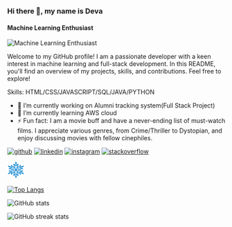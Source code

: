 ### Hi there 👋, my name is Deva
#### Machine Learning Enthusiast
![Machine Learning Enthusiast](https://media.giphy.com/media/dWesBcTLavkZuG35MI/giphy.gif)

Welcome to my GitHub profile! I am a passionate developer with a keen interest in machine learning and full-stack development. In this README, you'll find an overview of my projects, skills, and contributions. Feel free to explore!

Skills: HTML/CSS/JAVASCRIPT/SQL/JAVA/PYTHON

- 🔭 I’m currently working on Alumni tracking system(Full Stack Project) 
- 🌱 I’m currently learning AWS cloud 
- ⚡ Fun fact: I am a movie buff and have a never-ending list of must-watch films. I appreciate various genres, from Crime/Thriller to Dystopian, and enjoy discussing movies with fellow cinephiles. 


[<img src='https://cdn.jsdelivr.net/npm/simple-icons@3.0.1/icons/github.svg' alt='github' height='40'>](https://github.com/devberg-3)  [<img src='https://cdn.jsdelivr.net/npm/simple-icons@3.0.1/icons/linkedin.svg' alt='linkedin' height='40'>](https://www.linkedin.com/in/DEVAPRASATHR/)  [<img src='https://cdn.jsdelivr.net/npm/simple-icons@3.0.1/icons/instagram.svg' alt='instagram' height='40'>](https://www.instagram.com/dev_3__/)  [<img src='https://cdn.jsdelivr.net/npm/simple-icons@3.0.1/icons/stackoverflow.svg' alt='stackoverflow' height='40'>](https://stackoverflow.com/users/Dev)  

<a href='https://archiveprogram.github.com/'><img src='https://raw.githubusercontent.com/acervenky/animated-github-badges/master/assets/acbadge.gif' width='40' height='40'></a> 

[![Top Langs](https://github-readme-stats.vercel.app/api/top-langs/?username=devberg-3)](https://github.com/anuraghazra/github-readme-stats)

![GitHub stats](https://github-readme-stats.vercel.app/api?username=devberg-3&show_icons=true)  

![GitHub streak stats](https://streak-stats.demolab.com/?user=devberg-3)  

